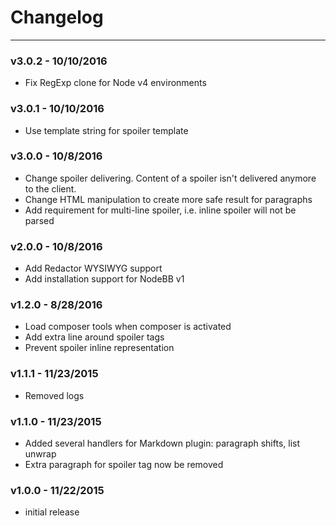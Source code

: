 # Changelog

-----------

### v3.0.2 - 10/10/2016

- Fix RegExp clone for Node v4 environments

### v3.0.1 - 10/10/2016

- Use template string for spoiler template

### v3.0.0 - 10/8/2016

- Change spoiler delivering. Content of a spoiler isn't delivered anymore to the client.
- Change HTML manipulation to create more safe result for paragraphs
- Add requirement for multi-line spoiler, i.e. inline spoiler will not be parsed

### v2.0.0 - 10/8/2016

- Add Redactor WYSIWYG support
- Add installation support for NodeBB v1

### v1.2.0 - 8/28/2016

- Load composer tools when composer is activated
- Add extra line around spoiler tags
- Prevent spoiler inline representation

### v1.1.1 - 11/23/2015

- Removed logs

### v1.1.0 - 11/23/2015

- Added several handlers for Markdown plugin: paragraph shifts, list unwrap
- Extra paragraph for spoiler tag now be removed

### v1.0.0 - 11/22/2015

- initial release